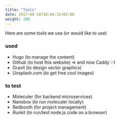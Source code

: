 ```yaml
---
title: "Tools"
date: 2017-08-18T18:04:12+02:00
weight: 100
---
```


Here are some tools we use (or would like to use)

### used
- Hugo (to manage the content)
- Github (to host this website) => and now Caddy :-)
- Gravit (to design vector graphics)
- Unsplash.com (to get free cool images)

### to test
- Moleculer (for backend microservices)
- Nanobox (to run moleculer locally)
- Redbooth (for project management)
- Runkit (to run/test node.js code on a browser)
